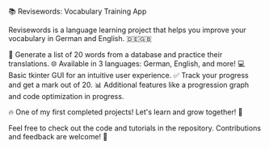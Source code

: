 📚 Revisewords: Vocabulary Training App

Revisewords is a language learning project that helps you improve your vocabulary in German and English. 🇩🇪🇬🇧

📝 Generate a list of 20 words from a database and practice their translations.
🌐 Available in 3 languages: German, English, and more!
💻 Basic tkinter GUI for an intuitive user experience.
✅ Track your progress and get a mark out of 20.
📊 Additional features like a progression graph and code optimization in progress.

🔥 One of my first completed projects! Let's learn and grow together! 🌟

Feel free to check out the code and tutorials in the repository. Contributions and feedback are welcome! 🚀
